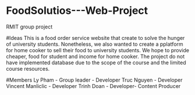 # FoodSolutios---Web-Project
RMIT group project

#Ideas
This is a food order service website that create to solve the hunger of university students. Nonetheless, we also wanted to create a pplatform for home cooker to sell their food to university students. We hope to provide cheaper, food for student and income for home cooker. 
The project do not have implemented database due to the scope of the course and the limited course resources. 


#Members
Ly Pham - Group leader - Developer 
Truc Nguyen - Developer 
Vincent Manliclic - Developer 
Trinh Doan - Developer- Content Producer